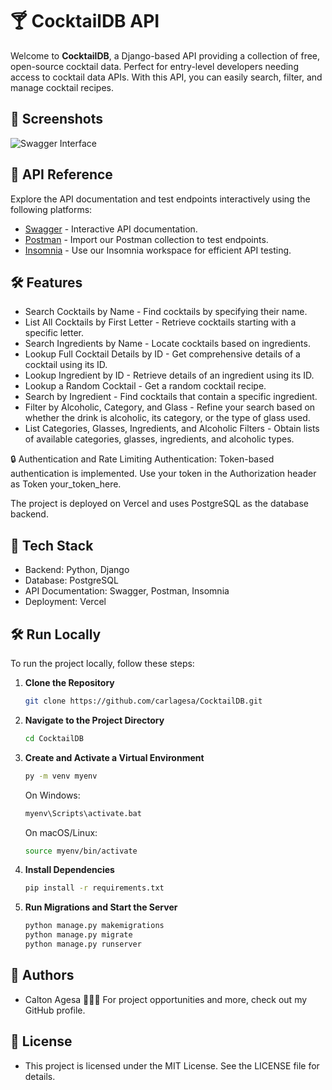 # 🍸 CocktailDB API

Welcome to **CocktailDB**, a Django-based API providing a collection of free, open-source cocktail data. Perfect for entry-level developers needing access to cocktail data APIs. With this API, you can easily search, filter, and manage cocktail recipes.

## 📸 Screenshots

![Swagger Interface](https://github.com/carlagesa/CocktailDB/blob/main/templates/assets/img/Swagger.png?raw=true)

## 📖 API Reference

Explore the API documentation and test endpoints interactively using the following platforms:

- [Swagger](https://cocktaildb-one.vercel.app/) - Interactive API documentation.
- [Postman](https://www.postman.com) - Import our Postman collection to test endpoints.
- [Insomnia](https://insomnia.rest) - Use our Insomnia workspace for efficient API testing.

## 🛠️ Features
- Search Cocktails by Name - Find cocktails by specifying their name.
- List All Cocktails by First Letter - Retrieve cocktails starting with a specific letter.
- Search Ingredients by Name - Locate cocktails based on ingredients.
- Lookup Full Cocktail Details by ID - Get comprehensive details of a cocktail using its ID.
- Lookup Ingredient by ID - Retrieve details of an ingredient using its ID.
- Lookup a Random Cocktail - Get a random cocktail recipe.
- Search by Ingredient - Find cocktails that contain a specific ingredient.
- Filter by Alcoholic, Category, and Glass - Refine your search based on whether the drink is alcoholic, its category, or the type of glass used.
- List Categories, Glasses, Ingredients, and Alcoholic Filters - Obtain lists of available categories, glasses, ingredients, and alcoholic types.

🔒 Authentication and Rate Limiting
Authentication: Token-based authentication is implemented. Use your token in the Authorization header as Token your_token_here.

The project is deployed on Vercel and uses PostgreSQL as the database backend.
## 🔧 Tech Stack
- Backend: Python, Django
- Database: PostgreSQL
- API Documentation: Swagger, Postman, Insomnia
- Deployment: Vercel 

## 🛠️ Run Locally

To run the project locally, follow these steps:

1. **Clone the Repository**

    ```bash
    git clone https://github.com/carlagesa/CocktailDB.git
    ```

2. **Navigate to the Project Directory**

    ```bash
    cd CocktailDB
    ```

3. **Create and Activate a Virtual Environment**

    ```bash
    py -m venv myenv
    ```

    On Windows:

    ```bash
    myenv\Scripts\activate.bat
    ```

    On macOS/Linux:

    ```bash
    source myenv/bin/activate
    ```

4. **Install Dependencies**

    ```bash
    pip install -r requirements.txt
    ```

5. **Run Migrations and Start the Server**

    ```bash
    python manage.py makemigrations
    python manage.py migrate
    python manage.py runserver
    ```


## 👥 Authors
- Calton Agesa 👨🏾‍💻
For project opportunities and more, check out my GitHub profile.

## 📝 License
- This project is licensed under the MIT License. See the LICENSE file for details.